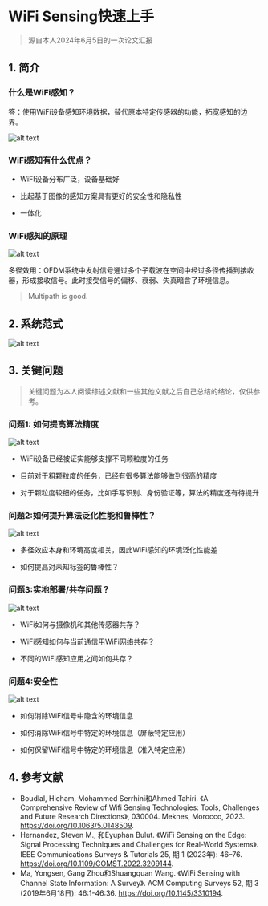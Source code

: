 # WiFi Sensing快速上手

> 源自本人2024年6月5日的一次论文汇报

## 1. 简介

### 什么是WiFi感知？

答：使用WiFi设备感知环境数据，替代原本特定传感器的功能，拓宽感知的边界。

![alt text](assets/快速上手/image.png)

### WiFi感知有什么优点？

- WiFI设备分布广泛，设备基础好
    
- 比起基于图像的感知方案具有更好的安全性和隐私性
    
- 一体化

### WiFi感知的原理

![alt text](assets/快速上手/image-1.png)

多径效用：OFDM系统中发射信号通过多个子载波在空间中经过多径传播到接收器，形成接收信号。此时接受信号的偏移、衰弱、失真暗含了环境信息。

> Multipath is good.

## 2. 系统范式

![alt text](assets/快速上手/image-2.png)

## 3. 关键问题

> 关键问题为本人阅读综述文献和一些其他文献之后自己总结的结论，仅供参考。

### 问题1: 如何提高算法精度

![alt text](assets/快速上手/image-3.png)

- WiFi设备已经被证实能够支撑不同颗粒度的任务
    
- 目前对于粗颗粒度的任务，已经有很多算法能够做到很高的精度
    
- 对于颗粒度较细的任务，比如手写识别、身份验证等，算法的精度还有待提升

### 问题2:如何提升算法泛化性能和鲁棒性？

![alt text](assets/快速上手/image-4.png)

- 多径效应本身和环境高度相关，因此WiFi感知的环境泛化性能差
    
- 如何提高对未知标签的鲁棒性？

### 问题3:实地部署/共存问题？

![alt text](assets/快速上手/image-5.png)

- WiFi如何与摄像机和其他传感器共存？
    
- WiFi感知如何与当前通信用WiFi网络共存？
    
- 不同的WiFi感知应用之间如何共存？

### 问题4:安全性

![alt text](assets/快速上手/安全性.png)

- 如何消除WiFi信号中隐含的环境信息

- 如何消除WiFi信号中特定的环境信息（屏蔽特定应用）

- 如何保留WiFi信号中特定的环境信息（准入特定应用）

## 4. 参考文献

- Boudlal, Hicham, Mohammed Serrhini和Ahmed Tahiri. 《A Comprehensive Review of Wifi Sensing Technologies: Tools, Challenges and Future Research Directions》, 030004. Meknes, Morocco, 2023. https://doi.org/10.1063/5.0148509.
- Hernandez, Steven M., 和Eyuphan Bulut. 《WiFi Sensing on the Edge: Signal Processing Techniques and Challenges for Real-World Systems》. IEEE Communications Surveys & Tutorials 25, 期 1 (2023年): 46–76. https://doi.org/10.1109/COMST.2022.3209144.
- Ma, Yongsen, Gang Zhou和Shuangquan Wang. 《WiFi Sensing with Channel State Information: A Survey》. ACM Computing Surveys 52, 期 3 (2019年6月18日): 46:1-46:36. https://doi.org/10.1145/3310194.
